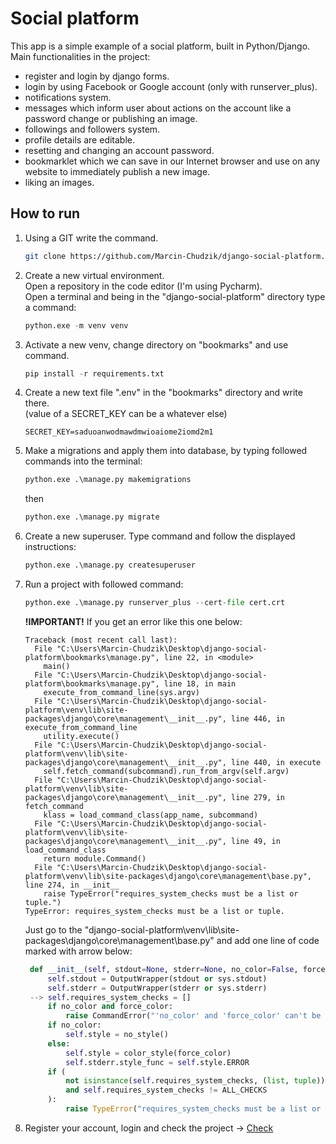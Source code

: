 # Social platform

This app is a simple example of a social platform, built in Python/Django.
Main functionalities in the project:
- register and login by django forms.
- login by using Facebook or Google account (only with runserver_plus).
- notifications system.
- messages which inform user about actions on the account like a password change or publishing an image.
- followings and followers system.
- profile details are editable.
- resetting and changing an account password.
- bookmarklet which we can save in our Internet browser and use on any website to immediately publish a new image.
- liking an images.


## How to run

1. Using a GIT write the command.
    ``` bash
    git clone https://github.com/Marcin-Chudzik/django-social-platform.git
    ```

2. Create a new virtual environment.<br>
   Open a repository in the code editor (I'm using Pycharm).<br>
   Open a terminal and being in the "django-social-platform" directory type a command:
    ``` python
    python.exe -m venv venv
    ```

3. Activate a new venv, change directory on "bookmarks" and use command.
    ``` python
    pip install -r requirements.txt
    ```

4. Create a new text file ".env" in the "bookmarks" directory and write there.<br>(value of a SECRET_KEY can be a whatever else)
    ``` text
    SECRET_KEY=saduoanwodmawdmwioaiome2iomd2m1
    ```
5. Make a migrations and apply them into database, by typing followed commands into the terminal:
    ``` python
    python.exe .\manage.py makemigrations
    ```
    then
    ``` python
    python.exe .\manage.py migrate
    ```

6. Create a new superuser. Type command and follow the displayed instructions:
    ``` python
    python.exe .\manage.py createsuperuser
    ```

7. Run a project with followed command:
    ``` python
    python.exe .\manage.py runserver_plus --cert-file cert.crt
    ```
   **!IMPORTANT!** If you get an error like this one below:
   ``` commandline
   Traceback (most recent call last):
     File "C:\Users\Marcin-Chudzik\Desktop\django-social-platform\bookmarks\manage.py", line 22, in <module>
       main()
     File "C:\Users\Marcin-Chudzik\Desktop\django-social-platform\bookmarks\manage.py", line 18, in main
       execute_from_command_line(sys.argv)
     File "C:\Users\Marcin-Chudzik\Desktop\django-social-platform\venv\lib\site-packages\django\core\management\__init__.py", line 446, in execute_from_command_line
       utility.execute()
     File "C:\Users\Marcin-Chudzik\Desktop\django-social-platform\venv\lib\site-packages\django\core\management\__init__.py", line 440, in execute
       self.fetch_command(subcommand).run_from_argv(self.argv)
     File "C:\Users\Marcin-Chudzik\Desktop\django-social-platform\venv\lib\site-packages\django\core\management\__init__.py", line 279, in fetch_command
       klass = load_command_class(app_name, subcommand)
     File "C:\Users\Marcin-Chudzik\Desktop\django-social-platform\venv\lib\site-packages\django\core\management\__init__.py", line 49, in load_command_class
       return module.Command()
     File "C:\Users\Marcin-Chudzik\Desktop\django-social-platform\venv\lib\site-packages\django\core\management\base.py", line 274, in __init__
       raise TypeError("requires_system_checks must be a list or tuple.")
   TypeError: requires_system_checks must be a list or tuple.
   ```
   Just go to the "django-social-platform\venv\lib\site-packages\django\core\management\base.py"
   and add one line of code marked with arrow below:
   ``` python 
    def __init__(self, stdout=None, stderr=None, no_color=False, force_color=False):
        self.stdout = OutputWrapper(stdout or sys.stdout)
        self.stderr = OutputWrapper(stderr or sys.stderr)
    --> self.requires_system_checks = []
        if no_color and force_color:
            raise CommandError("'no_color' and 'force_color' can't be used together.")
        if no_color:
            self.style = no_style()
        else:
            self.style = color_style(force_color)
            self.stderr.style_func = self.style.ERROR
        if (
            not isinstance(self.requires_system_checks, (list, tuple))
            and self.requires_system_checks != ALL_CHECKS
        ):
            raise TypeError("requires_system_checks must be a list or tuple.")
   ```

8. Register your account, login and check the project -> <a href="http://127.0.0.1:8000/account/login/">Check</a>
